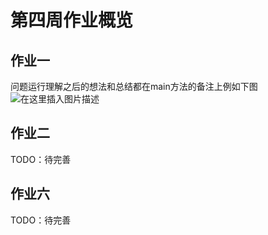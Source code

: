 # 第四周作业概览

## 作业一
问题运行理解之后的想法和总结都在main方法的备注上例如下图
![在这里插入图片描述](https://img-blog.csdnimg.cn/a4a2f35b76bd41289f07a7677f146da0.png?x-oss-process=image/watermark,type_d3F5LXplbmhlaQ,shadow_50,text_Q1NETiBATHZRaUZlbg==,size_20,color_FFFFFF,t_70,g_se,x_16)
## 作业二
TODO：待完善
## 作业六
TODO：待完善
